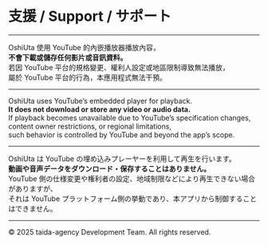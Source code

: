 # 支援 / Support / サポート

---


OshiUta 使用 YouTube 的內嵌播放器播放內容，  
**不會下載或儲存任何影片或音訊資料。**  
若因 YouTube 平台的規格變更、權利人設定或地區限制導致無法播放，  
屬於 YouTube 平台的行為，本應用程式無法干預。

---


OshiUta uses YouTube’s embedded player for playback.  
**It does not download or store any video or audio data.**  
If playback becomes unavailable due to YouTube’s specification changes,  
content owner restrictions, or regional limitations,  
such behavior is controlled by YouTube and beyond the app’s scope.

---


OshiUta は YouTube の埋め込みプレーヤーを利用して再生を行います。  
**動画や音声データをダウンロード・保存することはありません。**  
YouTube 側の仕様変更や権利者の設定、地域制限などにより再生できない場合がありますが、  
それは YouTube プラットフォーム側の挙動であり、本アプリから制御することはできません。

---

© 2025 taida-agency Development Team. All rights reserved.
